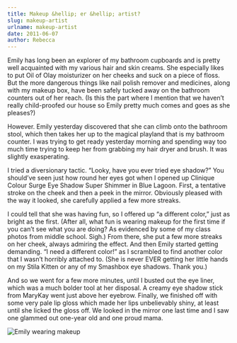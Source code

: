 ```yaml
---
title: Makeup &hellip; er &hellip; artist?
slug: makeup-artist
urlname: makeup-artist
date: 2011-06-07
author: Rebecca
---
```

Emily has long been an explorer of my bathroom cupboards and is pretty well
acquainted with my various hair and skin creams. She especially likes to put Oil
of Olay moisturizer on her cheeks and suck on a piece of floss. But the more
dangerous things like nail polish remover and medicines, along with my makeup
box, have been safely tucked away on the bathroom counters out of her reach. (Is
this the part where I mention that we haven&#x02bc;t really child-proofed our
house so Emily pretty much comes and goes as she pleases?)

However. Emily yesterday discovered that she can climb onto the bathroom stool,
which then takes her up to the magical playland that is my bathroom counter. I
was trying to get ready yesterday morning and spending way too much time trying
to keep her from grabbing my hair dryer and brush. It was slightly exasperating.

I tried a diversionary tactic. &ldquo;Looky, have you ever tried eye
shadow?&rdquo; You should&#x02bc;ve seen just how round her eyes got when I
opened up Clinique Colour Surge Eye Shadow Super Shimmer in Blue Lagoon. First,
a tentative stroke on the cheek and then a peek in the mirror. Obviously pleased
with the way it looked, she carefully applied a few more streaks.

I could tell that she was having fun, so I offered up &ldquo;a different
color,&rdquo; just as bright as the first. (After all, what fun is wearing
makeup for the first time if you can&#x02bc;t see what you are doing? As
evidenced by some of my class photos from middle school. Sigh.) From there, she
put a few more streaks on her cheek, always admiring the effect. And then Emily
started getting demanding. &ldquo;I need a different color!&rdquo; as I
scrambled to find another color that I wasn&#x02bc;t horribly attached to. (She
is never EVER getting her little hands on my Stila Kitten or any of my Smashbox
eye shadows. Thank you.)

And so we went for a few more minutes, until I busted out the eye liner, which
was a much bolder tool at her disposal. A creamy eye shadow stick from MaryKay
went just above her eyebrow. Finally, we finished off with some very pale lip
gloss which made her lips unbelievably shiny, at least until she licked the
gloss off. We looked in the mirror one last time and I saw one glammed out
one-year old and one proud mama.

<img src="{static}/images/2011-06-06-makeup.jpg" alt="Emily wearing makeup" class="img-fluid" />
